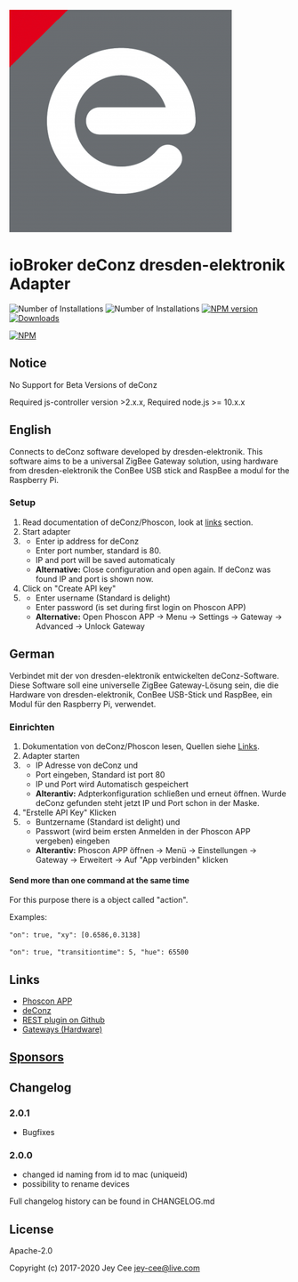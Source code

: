 ![Logo](admin/deconz.png)

ioBroker deConz dresden-elektronik Adapter
==============

![Number of Installations](http://iobroker.live/badges/deconz-installed.svg) ![Number of Installations](http://iobroker.live/badges/deconz-stable.svg) [![NPM version](http://img.shields.io/npm/v/iobroker.deconz.svg)](https://www.npmjs.com/package/iobroker.deconz)  [![Downloads](https://img.shields.io/npm/dm/iobroker.deconz.svg)](https://www.npmjs.com/package/iobroker.deconz) 

[![NPM](https://nodei.co/npm/iobroker.deconz.png?downloads=true)](https://nodei.co/npm/iobroker.deconz/)

## Notice
No Support for Beta Versions of deConz

Required js-controller version >2.x.x, Required node.js >= 10.x.x

## English

Connects to deConz software developed by dresden-elektronik. This software aims to be a universal ZigBee Gateway solution, using hardware from dresden-elektronik the ConBee USB stick and RaspBee a modul for the Raspberry Pi.

### Setup
1. Read documentation of deConz/Phoscon, look at [links](https://github.com/iobroker-community-adapters/ioBroker.deconz#links) section.
2. Start adapter
3.  * Enter ip address for deConz 
    * Enter port number, standard is 80.
    * IP and port will be saved automaticaly
    * **Alternative:** Close configuration and open again.
    If deConz was found IP and port is shown now.
4. Click on "Create API key"
5.  * Enter username (Standard is delight)
    * Enter password (is set during first login on Phoscon APP)
    * **Alternative:** Open Phoscon APP -> Menu -> Settings -> Gateway -> Advanced -> Unlock Gateway

## German

Verbindet mit der von dresden-elektronik entwickelten deConz-Software. Diese Software soll eine universelle ZigBee Gateway-Lösung sein, die die Hardware von dresden-elektronik, ConBee USB-Stick und RaspBee, ein Modul für den Raspberry Pi, verwendet.

### Einrichten
1. Dokumentation von deConz/Phoscon lesen, Quellen siehe [Links](https://github.com/iobroker-community-adapters/ioBroker.deconz#links).
2.  Adapter starten
3.  * IP Adresse von deConz und
    * Port eingeben, Standard ist port 80
    * IP und Port wird Automatisch gespeichert
    * **Alterantiv:** Adpterkonfiguration schließen und erneut öffnen.
    Wurde deConz gefunden steht jetzt IP und Port schon in der Maske.
4.  "Erstelle API Key" Klicken
5.  * Buntzername (Standard ist delight) und
    * Passwort (wird beim ersten Anmelden in der Phoscon APP vergeben) eingeben
     * **Alterantiv:** Phoscon APP öffnen -> Menü -> Einstellungen -> Gateway -> Erweitert -> Auf "App verbinden" klicken
      
#### Send more than one command at the same time
For this purpose there is a object called "action".

Examples:

`"on": true, "xy": [0.6586,0.3138]`

`"on": true, "transitiontime": 5, "hue": 65500`

## Links
- [Phoscon APP](https://phoscon.de/)
- [deConz](https://www.dresden-elektronik.de/funktechnik/products/software/pc/deconz/)  
- [REST plugin on Github](https://github.com/dresden-elektronik/deconz-rest-plugin)  
- [Gateways (Hardware)](https://www.dresden-elektronik.de/funktechnik/solutions/wireless-light-control/gateways/)  

## [Sponsors](https://github.com/iobroker-community-adapters/ioBroker.deconz/blob/master/SPONSORS.MD)

## Changelog

### 2.0.1
* Bugfixes

### 2.0.0
* changed id naming from id to mac (uniqueid)
* possibility to rename devices

Full changelog history can be found in CHANGELOG.md

## License
Apache-2.0

Copyright (c) 2017-2020 Jey Cee jey-cee@live.com



